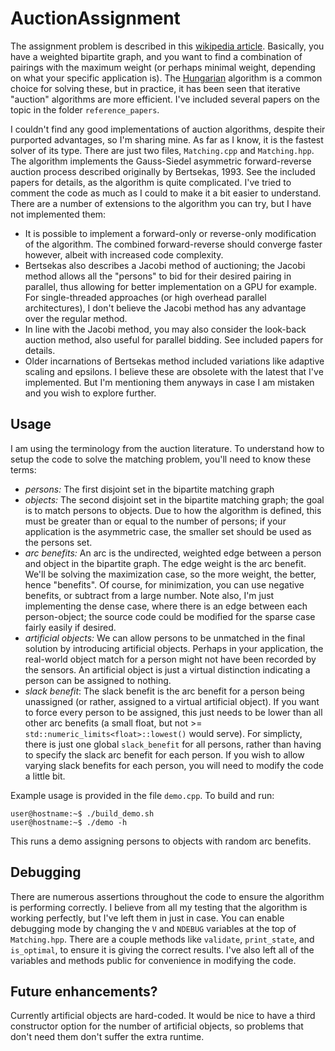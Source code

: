 # AuctionAssignment
The assignment problem is described in this [wikipedia article](https://en.wikipedia.org/wiki/Assignment_problem). Basically, you have a weighted bipartite graph, and you want to find a combination of pairings with the maximum weight (or perhaps minimal weight, depending on what your specific application is). The [Hungarian](https://en.wikipedia.org/wiki/Hungarian_algorithm) algorithm is a common choice for solving these, but in practice, it has been seen that iterative "auction" algorithms are more efficient. I've included several papers on the topic in the folder `reference_papers`.

I couldn't find any good implementations of auction algorithms, despite their purported advantages, so I'm sharing mine. As far as I know, it is the fastest solver of its type. There are just two files, `Matching.cpp` and `Matching.hpp`. The algorithm implements the Gauss-Siedel asymmetric forward-reverse auction process described originally by Bertsekas, 1993. See the included papers for details, as the algorithm is quite complicated. I've tried to comment the code as much as I could to make it a bit easier to understand. There are a number of extensions to the algorithm you can try, but I have not implemented them:
- It is possible to implement a forward-only or reverse-only modification of the algorithm. The combined forward-reverse should converge faster however, albeit with increased code complexity.
- Bertsekas also describes a Jacobi method of auctioning; the Jacobi method allows all the "persons" to bid for their desired pairing in parallel, thus allowing for better implementation on a GPU for example. For single-threaded approaches (or high overhead parallel architectures), I don't believe the Jacobi method has any advantage over the regular method.
- In line with the Jacobi method, you may also consider the look-back auction method, also useful for parallel bidding. See included papers for details.
- Older incarnations of Bertsekas method included variations like adaptive scaling and epsilons. I believe these are obsolete with the latest that I've implemented. But I'm mentioning them anyways in case I am mistaken and you wish to explore further.

## Usage
I am using the terminology from the auction literature. To understand how to setup the code to solve the matching problem, you'll need to know these terms:
- _persons:_ The first disjoint set in the bipartite matching graph
- _objects:_ The second disjoint set in the bipartite matching graph; the goal is to match persons to objects. Due to how the algorithm is defined, this must be greater than or equal to the number of persons; if your application is the asymmetric case, the smaller set should be used as the persons set.
- _arc benefits:_ An arc is the undirected, weighted edge between a person and object in the bipartite graph. The edge weight is the arc benefit. We'll be solving the maximization case, so the more weight, the better, hence "benefits". Of course, for minimization, you can use negative benefits, or subtract from a large number. Note also, I'm just implementing the dense case, where there is an edge between each person-object; the source code could be modified for the sparse case fairly easily if desired.
- _artificial objects:_ We can allow persons to be unmatched in the final solution by introducing artificial objects. Perhaps in your application, the real-world object match for a person might not have been recorded by the sensors. An artificial object is just a virtual distinction indicating a person can be assigned to nothing.
- _slack benefit_: The slack benefit is the arc benefit for a person being unassigned (or rather, assigned to a virtual artificial object). If you want to force every person to be assigned, this just needs to be lower than all other arc benefits (a small float, but not >= `std::numeric_limits<float>::lowest()` would serve). For simplicty, there is just one global `slack_benefit` for all persons, rather than having to specify the slack arc benefit for each person. If you wish to allow varying slack benefits for each person, you will need to modify the code a little bit.

Example usage is provided in the file ``demo.cpp``. To build and run:

```console
user@hostname:~$ ./build_demo.sh
user@hostname:~$ ./demo -h
```

This runs a demo assigning persons to objects with random arc benefits.

## Debugging
There are numerous assertions throughout the code to ensure the algorithm is performing correctly. I believe from all my testing that the algorithm is working perfectly, but I've left them in just in case. You can enable debugging mode by changing the `V` and `NDEBUG` variables at the top of `Matching.hpp`. There are a couple methods like `validate`, `print_state`, and `is_optimal`, to ensure it is giving the correct results. I've also left all of the variables and methods public for convenience in modifying the code.

## Future enhancements?
Currently artificial objects are hard-coded. It would be nice to have a third constructor option for the number of artificial objects, so problems that don't need them don't suffer the extra runtime.